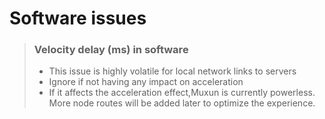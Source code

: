 # Software issues

> ### Velocity delay (ms) in software
>
> - This issue is highly volatile for local network links to servers
> - Ignore if not having any impact on acceleration
> - If it affects the acceleration effect,Muxun is currently powerless. More node routes will be added later to optimize the experience.